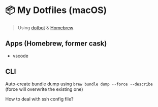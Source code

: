 # 📦 My Dotfiles (macOS)

> Using [dotbot](https://github.com/anishathalye/dotbot) & [Homebrew](https://github.com/Homebrew/brew)

## Apps (Homebrew, former cask)

- vscode

## CLI

Auto-create bundle dump using `brew bundle dump --force --describe` (force will overwrite the existing one)

How to deal with ssh config file?
